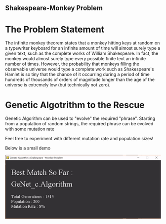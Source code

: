 ## Shakespeare-Monkey Problem

# The Problem Statement

The infinite monkey theorem states that a monkey hitting keys at random on a typewriter keyboard for an infinite amount of time will almost surely type a given text, such as the complete works of William Shakespeare. In fact, the monkey would almost surely type every possible finite text an infinite number of times. However, the probability that monkeys filling the observable universe would type a complete work such as Shakespeare's Hamlet is so tiny that the chance of it occurring during a period of time hundreds of thousands of orders of magnitude longer than the age of the universe is extremely low (but technically not zero).

# Genetic Algotrithm to the Rescue

Genetic Algorithm can be used to "evolve" the required "phrase". Starting from a population of random strings, the required phrase can be evolved with some mutation rate

Feel free to experiment with different mutation rate and population sizes!

Below is a small demo

<p align="center"> <img src="shakespeare-monkey-demo.gif"/> </p>
